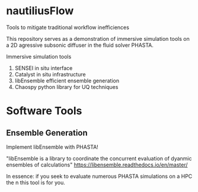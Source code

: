 # nautiliusFlow
Tools to mitigate traditional workflow inefficiences 

This repository serves as a demonstration of immersive simulation tools on a 2D agressive subsonic diffuser in the fluid solver PHASTA. 

Immersive simulation tools
1. SENSEI in situ interface
2. Catalyst in situ infrastructure
3. libEnsemble efficient ensemble generation
4. Chaospy python library for UQ techniques

# Software Tools 
## Ensemble Generation

Implement libEnsemble with PHASTA!
  
"libEnsemble is a library to coordinate the concurrent evaluation of dyanmic     ensembles of calculations" https://libensemble.readthedocs.io/en/master/
 
In essence: if you seek to evaluate numerous PHASTA simulations on a HPC the    n this tool is for you.

